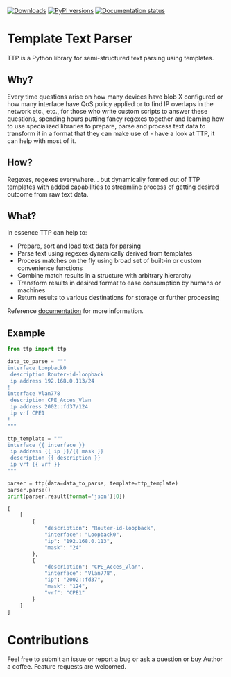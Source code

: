 [![Downloads](https://pepy.tech/badge/ttp)](https://pepy.tech/project/ttp)
[![PyPI versions](https://img.shields.io/pypi/pyversions/ttp.svg)](https://pypi.python.org/pypi/ttp/)
[![Documentation status](https://readthedocs.org/projects/ttp/badge/?version=latest)](http://ttp.readthedocs.io/?badge=latest)

# Template Text Parser

TTP is a Python library for semi-structured text parsing using templates.

## Why?

Every time questions arise on how many devices have blob X configured or how many interface have QoS policy applied or to find IP overlaps in the network etc., etc., for those who write custom scripts to answer these questions, spending hours putting fancy regexes together and learning how to use specialized libraries to prepare, parse and process text data to transform it in a format that they can make use of - have a look at TTP, it can help with most of it.

## How?

Regexes, regexes everywhere... but dynamically formed out of TTP templates with added capabilities to streamline process of getting desired outcome from raw text data.

## What?

In essence TTP can help to:
  - Prepare, sort and load text data for parsing
  - Parse text using regexes dynamically derived from templates
  - Process matches on the fly using broad set of built-in or custom convenience functions
  - Combine match results in a structure with arbitrary hierarchy
  - Transform results in desired format to ease consumption by humans or machines
  - Return results to various destinations for storage or further processing

Reference [documentation](https://ttp.readthedocs.io) for more information.

## Example

```python
from ttp import ttp

data_to_parse = """
interface Loopback0
 description Router-id-loopback
 ip address 192.168.0.113/24
!
interface Vlan778
 description CPE_Acces_Vlan
 ip address 2002::fd37/124
 ip vrf CPE1
!
"""

ttp_template = """
interface {{ interface }}
 ip address {{ ip }}/{{ mask }}
 description {{ description }}
 ip vrf {{ vrf }}
"""

parser = ttp(data=data_to_parse, template=ttp_template)
parser.parse()
print(parser.result(format='json')[0])

[
    [
        {
            "description": "Router-id-loopback",
            "interface": "Loopback0",
            "ip": "192.168.0.113",
            "mask": "24"
        },
        {
            "description": "CPE_Acces_Vlan",
            "interface": "Vlan778",
            "ip": "2002::fd37",
            "mask": "124",
            "vrf": "CPE1"
        }
    ]
]
```

# Contributions
Feel free to submit an issue or report a bug or ask a question or [buy](https://paypal.me/dmulyalin) Author a coffee. Feature requests are welcomed.